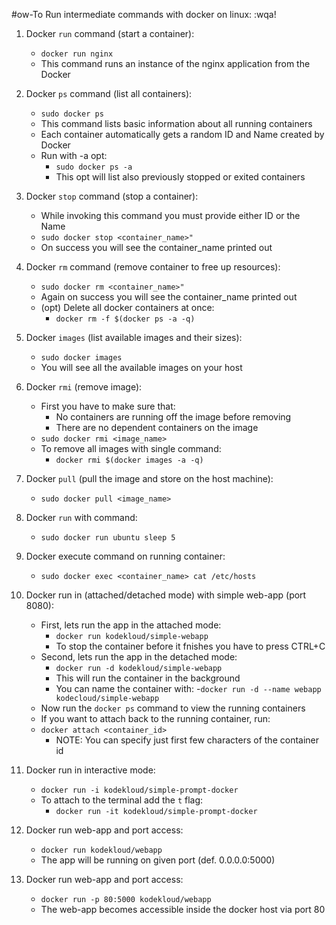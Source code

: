 #ow-To Run intermediate commands with docker on linux:
:wqa!

1. Docker `run` command (start a container):
    - `docker run nginx`
    - This command runs an instance of the nginx application from the Docker

2. Docker `ps` command (list all containers):
    - `sudo docker ps`
    - This command lists basic information about all running containers
    - Each container automatically gets a random ID and Name created by Docker
    - Run with -a opt:
        - `sudo docker ps -a`
        - This opt will list also previously stopped or exited containers

3. Docker `stop` command (stop a container):
    - While invoking this command you must provide either ID or the Name
    - `sudo docker stop <container_name>"`
    - On success you will see the container_name printed out

4. Docker `rm` command (remove container to free up resources):
    - `sudo docker rm <container_name>"`
    - Again on success you will see the container_name printed out
    - (opt) Delete all docker containers at once:
        - `docker rm -f $(docker ps -a -q)`

5. Docker `images` (list available images and their sizes):
    - `sudo docker images`
    - You will see all the available images on your host

6. Docker `rmi` (remove image):
    - First you have to make sure that:
        - No containers are running off the image before removing
        - There are no dependent containers on the image
    - `sudo docker rmi <image_name>`
    - To remove all images with single command:
        - `docker rmi $(docker images -a -q)`

7. Docker  `pull` (pull the image and store on the host machine):
    -  `sudo docker pull <image_name>`

8. Docker `run` with command:
    - `sudo docker run ubuntu sleep 5`

9. Docker execute command on running container:
    - `sudo docker exec <container_name> cat /etc/hosts`

10. Docker run in (attached/detached mode) with simple web-app (port 8080):
    - First, lets run the app in the attached mode:
        - `docker run kodekloud/simple-webapp`
        - To stop the container before it fnishes you have to press CTRL+C
    - Second, lets run the app in the detached mode:
        - `docker run -d kodekloud/simple-webapp`
        - This will run the container in the background
        - You can name the container with:
            -`docker run -d --name webapp kodecloud/simple-webapp`
    - Now run the `docker ps` command to view the running containers
    - If you want to attach back to the running container, run:
    - `docker attach <container_id>`
        - NOTE: You can specify just first few characters of the container id

11. Docker run in interactive mode:
    - `docker run -i kodekloud/simple-prompt-docker`
    - To attach to the terminal add the `t` flag:
        - `docker run -it kodekloud/simple-prompt-docker`

12. Docker run web-app and port access:
    - `docker run kodekloud/webapp`
    - The app will be running on given port (def. 0.0.0.0:5000)

13. Docker run web-app and port access:
    - `docker run -p 80:5000 kodekloud/webapp`
    - The web-app becomes accessible inside the docker host via port 80
